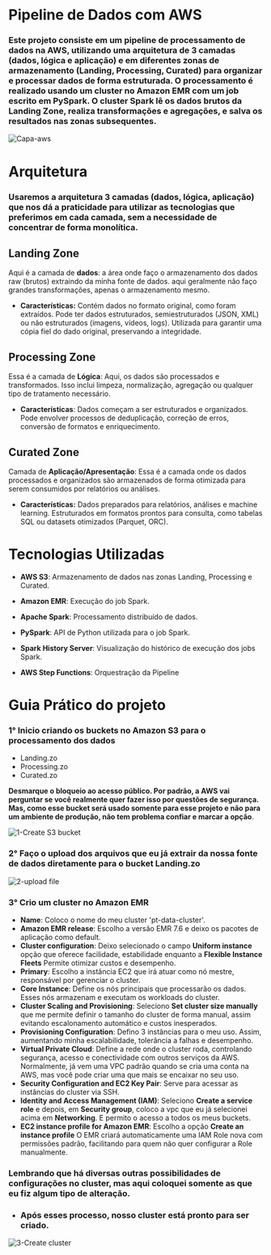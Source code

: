 # Pipeline de Dados com AWS

### Este projeto consiste em um pipeline de processamento de dados na AWS, utilizando uma arquitetura de 3 camadas (dados, lógica e aplicação) e em diferentes zonas de armazenamento (Landing, Processing, Curated) para organizar e processar dados de forma estruturada. O processamento é realizado usando um cluster no Amazon EMR com um job escrito em PySpark. O cluster Spark lê os dados brutos da Landing Zone, realiza transformações e agregações, e salva os resultados nas zonas subsequentes.


![Capa-aws](https://github.com/user-attachments/assets/1d28e6cc-b046-4665-8e5f-9f741866b4dc)

# Arquitetura

###  Usaremos a arquitetura 3 camadas (dados, lógica, aplicação) que nos dá a praticidade para utilizar as tecnologias que preferimos em cada camada, sem a necessidade de concentrar de forma monolítica.

## Landing Zone
Aqui é a camada de **dados**: a área onde faço o armazenamento dos dados raw (brutos) extraindo da minha fonte de dados. aqui geralmente não faço grandes transformações, apenas o armazenamento mesmo.


- **Características:**
Contém dados no formato original, como foram extraídos. Pode ter dados estruturados, semiestruturados (JSON, XML) ou não estruturados (imagens, vídeos, logs). Utilizada para garantir uma cópia fiel do dado original, preservando a integridade.

## Processing Zone

Essa é a camada de **Lógica**: Aqui, os dados são processados e transformados. Isso inclui limpeza, normalização, agregação ou qualquer tipo de tratamento necessário.

- **Características**: Dados começam a ser estruturados e organizados. Pode envolver processos de deduplicação, correção de erros, conversão de formatos e enriquecimento.

## Curated Zone

Camada de **Aplicação/Apresentação**: Essa é a camada onde os dados processados e organizados são armazenados de forma otimizada para serem consumidos por relatórios ou análises.

- **Características:** Dados preparados para relatórios, análises e machine learning. Estruturados em formatos prontos para consulta, como tabelas SQL ou datasets otimizados (Parquet, ORC).

# Tecnologias Utilizadas

- **AWS S3**: Armazenamento de dados nas zonas Landing, Processing e Curated.

- **Amazon EMR**: Execução do job Spark.

- **Apache Spark**: Processamento distribuído de dados.

- **PySpark**: API de Python utilizada para o job Spark.

- **Spark History Server**: Visualização do histórico de execução dos jobs Spark.

- **AWS Step Functions**: Orquestração da Pipeline

# Guia Prático do projeto

### 1° Inicio criando os buckets no Amazon S3 para o processamento dos dados

- Landing.zo
- Processing.zo
- Curated.zo

**Desmarque o bloqueio ao acesso público. Por padrão, a AWS vai perguntar se você realmente quer fazer isso por questões de segurança. Mas, como esse bucket será usado somente para esse projeto e não para um ambiente de produção, não tem problema confiar e marcar a opção**.

![1-Create S3 bucket](https://github.com/user-attachments/assets/cf2c987a-d1e8-4957-82bc-1fc5deab380e)

### 2° Faço o upload dos arquivos que eu já extrair da nossa fonte de dados diretamente para o bucket **Landing.zo**

![2-upload file](https://github.com/user-attachments/assets/ebe14d4f-a7ea-4e52-b776-21b442110b65)

### 3° Crio um cluster no Amazon EMR
- **Name**: Coloco o nome do meu cluster 'pt-data-cluster'.
- **Amazon EMR release**:  Escolho a versão EMR 7.6 e deixo os pacotes de aplicação como default.
- **Cluster configuration**: Deixo selecionado o campo **Uniform instance** opção que oferece facilidade, estabilidade enquanto a **Flexible Instance Fleets** Permite otimizar custos e desempenho.
- **Primary**: Escolho a instância EC2 que irá atuar como nó mestre, responsável por gerenciar o cluster.
- **Core Instance**: Define os nós principais que processarão os dados. Esses nós armazenam e executam os workloads do cluster.
- **Cluster Scaling and Provisioning**: Seleciono **Set cluster size manually** que me permite definir o tamanho do cluster de forma manual, assim evitando escalonamento automático e custos inesperados.
- **Provisioning Configuration**: Defino 3 instâncias para o meu uso. Assim, aumentando minha escalabilidade, tolerância a falhas e desempenho.
- **Virtual Private Cloud**: Define a rede onde o cluster roda, controlando segurança, acesso e conectividade com outros serviços da AWS. Normalmente, já vem uma VPC padrão quando se cria uma conta na AWS, mas você pode criar uma que mais se encaixar no seu uso.
- **Security Configuration and EC2 Key Pair**: Serve para acessar as instâncias do cluster via SSH. 
- **Identity and Access Management (IAM)**: Seleciono **Create a service role** e depois, em **Security group**, coloco a vpc que eu já selecionei acima em **Networking**. E permito o acesso a todos os meus buckets.
- **EC2 instance profile for Amazon EMR**: Escolho a opção **Create an instance profile** O EMR criará automaticamente uma IAM Role nova com permissões padrão, facilitando para quem não quer configurar a Role manualmente.

### Lembrando que há diversas outras possibilidades de configurações no cluster, mas aqui coloquei somente as que eu fiz algum tipo de alteração.

- ### Após esses processo, nosso cluster está pronto para ser criado.

![3-Create cluster](https://github.com/user-attachments/assets/cda75f3d-66ca-48a3-b5bf-6b1ebbbe3b7b)









